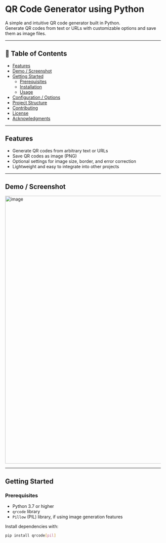 # QR Code Generator using Python

A simple and intuitive QR code generator built in Python.  
Generate QR codes from text or URLs with customizable options and save them as image files.

---

## 🧾 Table of Contents

- [Features](#features)  
- [Demo / Screenshot](#demo--screenshot)  
- [Getting Started](#getting-started)  
  - [Prerequisites](#prerequisites)  
  - [Installation](#installation)  
  - [Usage](#usage)  
- [Configuration / Options](#configuration--options)  
- [Project Structure](#project-structure)  
- [Contributing](#contributing)  
- [License](#license)  
- [Acknowledgments](#acknowledgments)  

---

## Features

- Generate QR codes from arbitrary text or URLs  
- Save QR codes as image (PNG)  
- Optional settings for image size, border, and error correction  
- Lightweight and easy to integrate into other projects  

---

## Demo / Screenshot

<img width="1332" height="863" alt="image" src="https://github.com/user-attachments/assets/b1275058-5e03-479d-9066-65fc30f64c65" />

---

## Getting Started

### Prerequisites

- Python 3.7 or higher  
- `qrcode` library  
- `Pillow` (PIL) library, if using image generation features  

Install dependencies with:

```bash
pip install qrcode[pil]
